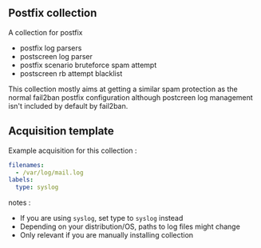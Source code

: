 ## Postfix collection

A collection for postfix
 * postfix log parsers
 * postscreen log parser
 * postfix scenario bruteforce spam attempt
 * postscreen rb attempt blacklist

This collection mostly aims at getting a similar spam protection as
the normal fail2ban postfix configuration although postcreen log
management isn't included by default by fail2ban.


## Acquisition template

Example acquisition for this collection :

```yaml
filenames:
  - /var/log/mail.log
labels:
  type: syslog
```


notes :
 -  If you are using `syslog`, set type to `syslog` instead
 -  Depending on your distribution/OS, paths to log files might change
 -  Only relevant if you are manually installing collection
